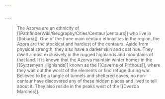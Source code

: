 ```yaml
---


---
```

> The Azorva are an ethnicity of [[PathfinderWiki/Geography/Cities/Centaur|centaurs]] who live in [[Iobaria]].
> One of the three main centaur ethnicities in the region, the Azora are the stockiest and hardiest of the centaurs. Aside from physical strength, they also have a darker skin and coat hue. They dwell almost exclusively in the rugged highlands and mountains of that land.
> It is known that the Azorva maintain winter homes in the [[Syrzemyan Highlands]] known as the [[Caverns of Pirthous]], where they wait out the worst of the elements or find refuge during war. Believed to be a tangle of tunnels and sheltered caves, no non-centaur have discovered any of these hidden places and lived to tell about it. They also reside in the peaks west of the [[Dvezda Marches]].








